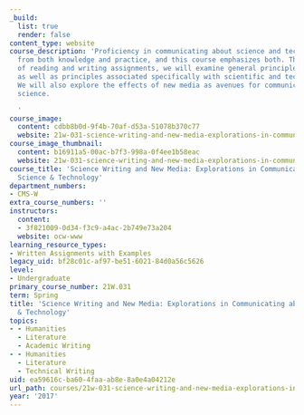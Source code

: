 ```yaml
---
_build:
  list: true
  render: false
content_type: website
course_description: 'Proficiency in communicating about science and technology comes
  from both knowledge and practice, and this course emphasizes both. Through a variety
  of reading and writing assignments, we will examine general principles of good writing,
  as well as principles associated specifically with scientific and technical writing.
  We will also explore the effects of new media as avenues for communicating about
  science.

  '
course_image:
  content: cdbb8b0d-9f4b-70af-d53a-51078b370c77
  website: 21w-031-science-writing-and-new-media-explorations-in-communicating-about-science-technology-spring-2017
course_image_thumbnail:
  content: b16911a5-00ac-b7f3-998a-0f4ee1b58eac
  website: 21w-031-science-writing-and-new-media-explorations-in-communicating-about-science-technology-spring-2017
course_title: 'Science Writing and New Media: Explorations in Communicating about
  Science & Technology'
department_numbers:
- CMS-W
extra_course_numbers: ''
instructors:
  content:
  - 3f821009-0d34-f3c9-a4ac-2b749e73a204
  website: ocw-www
learning_resource_types:
- Written Assignments with Examples
legacy_uid: bf28c01c-af97-be51-6021-84d0a56c5626
level:
- Undergraduate
primary_course_number: 21W.031
term: Spring
title: 'Science Writing and New Media: Explorations in Communicating about Science
  & Technology'
topics:
- - Humanities
  - Literature
  - Academic Writing
- - Humanities
  - Literature
  - Technical Writing
uid: ea59616c-ba60-4faa-ab8e-8a0e4a04212e
url_path: courses/21w-031-science-writing-and-new-media-explorations-in-communicating-about-science-technology-spring-2017
year: '2017'
---
```

